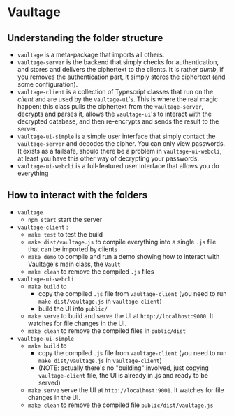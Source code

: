 # Vaultage

## Understanding the folder structure

- `vaultage` is a meta-package that imports all others. 
- `vaultage-server` is the backend that simply checks for authentication, and stores and delivers the ciphertext to the clients. It is rather *dumb*, if you removes the authentication part, it simply stores the ciphertext (and some configuration).
- `vaultage-client` is a collection of Typescript classes that run on the *client* and are used by the `vaultage-ui`'s. This is where the real magic happen: this class pulls the ciphertext from the `vaultage-server`, decrypts and parses it, allows the `vaultage-ui`'s to interact with the decrypted database, and then re-encrypts and sends the result to the server.
- `vaultage-ui-simple` is a simple user interface that simply contact the `vaultage-server` and decodes the cipher. You can only view passwords. It exists as a failsafe, should there be a problem in `vaultage-ui-webcli`, at least you have this other way of decrypting your passwords.
- `vaultage-ui-webcli` is a full-featured user interface that allows you do everything

## How to interact with the folders

- `vaultage`
    - `npm start` start the server
- `vaultage-client` : 
    - `make test` to test the build
    - `make dist/vaultage.js` to compile everything into a single `.js` file that can be imported by clients
    - `make demo` to compile and run a demo showing how to interact with Vaultage's main class, the `Vault`
    - `make clean` to remove the compiled `.js` files
- `vaultage-ui-webcli`
    - `make build` to
        - copy the compiled `.js` file from `vaultage-client` (you need to run `make dist/vaultage.js` in `vaultage-client`)
        - build the UI into `public/`
    - `make serve` to build and serve the UI at `http://localhost:9000`. It watches for file changes in the UI.
    - `make clean` to remove the compiled files in `public/dist`
- `vaultage-ui-simple`
    - `make build` to
        - copy the compiled `.js` file from `vaultage-client` (you need to run `make dist/vaultage.js` in `vaultage-client`)
        - (NOTE: actually there's no "building" involved, just copying `vaultage-client` file, the UI is already in .js and ready to be served)
    - `make serve` serve the UI at `http://localhost:9001`. It watches for file changes in the UI.
    - `make clean` to remove the compiled file `public/dist/vaultage.js`